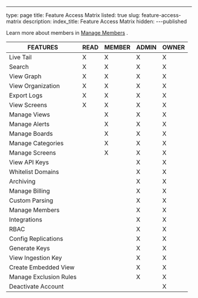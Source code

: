 ---
type: page
title: Feature Access Matrix
listed: true
slug: feature-access-matrix
description: 
index_title: Feature Access Matrix
hidden: 
---published




Learn more about members in [Manage Members](/docs/how-to-manage-users) .




| FEATURES | READ | MEMBER | ADMIN | OWNER | 
| ---- | ---- | ---- | ---- | ---- | 
| Live Tail | X | X | X | X | 
| Search | X | X | X | X | 
| View Graph | X | X | X | X | 
| View Organization | X | X | X | X | 
| Export Logs | X | X | X | X | 
| View Screens | X | X | X | X | 
| Manage Views |  | X | X | X | 
| Manage Alerts |  | X | X | X | 
| Manage Boards |  | X | X | X | 
| Manage Categories |  | X | X | X | 
| Manage Screens |  | X | X | X | 
| View API Keys |  |  | X | X | 
| Whitelist Domains |  |  | X | X | 
| Archiving |  |  | X | X | 
| Manage Billing |  |  | X | X | 
| Custom Parsing |  |  | X | X | 
| Manage Members |  |  | X | X | 
| Integrations |  |  | X | X | 
| RBAC |  |  | X | X | 
| Config Replications |  |  | X | X | 
| Generate Keys |  |  | X | X | 
| View Ingestion Key |  |  | X | X | 
| Create Embedded View |  |  | X | X | 
| Manage Exclusion Rules |  |  | X | X | 
| Deactivate Account |  |  |  | X | 




